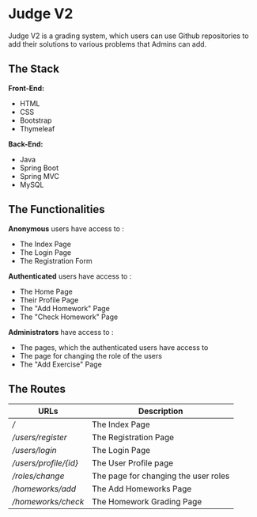 # Judge V2

Judge V2 is a grading system, which users can use Github 
repositories to add their solutions to various problems
that Admins can add.

## The Stack

**Front-End:**

*   HTML
*   CSS
*   Bootstrap
*   Thymeleaf


**Back-End:**
*   Java
*   Spring Boot
*   Spring MVC
*   MySQL

## The Functionalities

**Anonymous** users have access to :

- The Index Page
- The Login Page
- The Registration Form

**Authenticated** users have access to :

- The Home Page
- Their Profile Page
- The "Add Homework" Page
- The "Check Homework" Page

**Administrators** have access to :

- The pages, which the authenticated users have access to
- The page for changing the role of the users
- The "Add Exercise" Page

## The Routes

URLs | Description
---------|---------
*/* | The Index Page
*/users/register* | The Registration Page
*/users/login* | The Login Page 
*/users/profile/{id}* | The User Profile page
*/roles/change* | The page for changing the user roles
*/homeworks/add* | The Add Homeworks Page
*/homeworks/check* | The Homework Grading Page